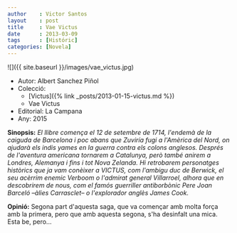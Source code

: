 ```yaml
---
author    : Victor Santos
layout    : post
title     : Vae Victus
date      : 2013-03-09
tags      : [Históric] 
categories: [Novela]
---
```

![]({{ site.baseurl }}/images/vae_victus.jpg)

- Autor: Albert Sanchez Piñol
- Colecció:
  - [Victus]({% link _posts/2013-01-15-victus.md %})
  - Vae Victus
- Editorial: La Campana 
- Any: 2015

<!--more-->

**Sinopsis:** *El llibre comença el 12 de setembre de 1714, l'endemà de la caiguda de Barcelona i poc abans que Zuviría fugi a l'Amèrica del Nord, on ajudarà els indis yames en la guerra contra els colons anglesos. Després de l'aventura americana tornarem a Catalunya, però també anirem a Londres, Alemanya i fins i tot Nova Zelanda. Hi retrobarem personatges històrics que ja vam conèixer a VICTUS, com l'ambigu duc de Berwick, el seu acèrrim enemic Verboom o l'admirat general Villarroel, alhora que en descobrirem de nous, com el famós guerriller antiborbònic Pere Joan Barceló –àlies Carrasclet– o l'explorador anglès James Cook.*

**Opinió:** Segona part d'aquesta saga, que va començar amb molta força amb la primera, pero que amb aquesta segona, s'ha desinfalt una mica. Esta be, pero...











